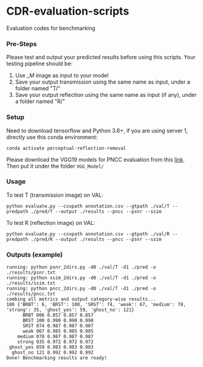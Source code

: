 # CDR-evaluation-scripts
Evaluation codes for benchmarking

### Pre-Steps
Please test and output your predicted results before using this scripts. Your testing pipeline should be:
1. Use *_M* image as input to your model 
2. Save your output transmission using the same name as input, under a folder named "T/"
3. Save your output reflection using the same name as input (if any), under a folder named "R/"

### Setup
Need to download tensorflow and Python 3.6+, if you are using server 1, directly use this conda environment:
```
conda activate perceptual-reflection-removal
```

Please download the VGG19 models for PNCC evaluation from this [link](https://hkustconnect-my.sharepoint.com/:f:/g/personal/cleiaa_connect_ust_hk/EmGaVX18EfFDn49CA_eTeEoBLhhvwv7aspvGp-GWD_sFTQ?e=GtOqnc).
Then put it under the folder ```VGG_Model/```

### Usage
To test T (transmission image) on VAL:
```
python evaluate.py --csvpath annotation.csv --gtpath ./val/T --predpath ./pred/T --output ./results --pncc --psnr --ssim
```


To test R (reflection image) on VAL:
```
python evaluate.py --csvpath annotation.csv --gtpath ./val/R --predpath ./pred/R --output ./results --pncc --psnr --ssim
```

### Outputs (example)
```
running: python psnr_2dirs.py -d0 ./val/T -d1 ./pred -o ./results/psnr.txt
running: python ssim_2dirs.py -d0 ./val/T -d1 ./pred -o ./results/ssim.txt
running: python pncc_2dirs.py -d0 ./val/T -d1 ./pred -o ./results/pncc.txt
combing all metrics and output category-wise results...
180 {'BRBT': 6, 'BRST': 100, 'SRST': 74, 'weak': 67, 'medium': 78, 'strong': 35, 'ghost_yes': 59, 'ghost_no': 121}
      BRBT 006 0.857 0.857 0.857
      BRST 100 0.990 0.990 0.990
      SRST 074 0.987 0.987 0.987
      weak 067 0.985 0.985 0.985
    medium 078 0.987 0.987 0.987
    strong 035 0.972 0.972 0.972
 ghost_yes 059 0.983 0.983 0.983
  ghost_no 121 0.992 0.992 0.992
Done! Benchmarking results are ready!
```

